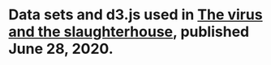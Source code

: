 # Data sets and d3.js used in [The virus and the slaughterhouse](https://www.dataetc.org/2020/06/28/meat-industry.html), published June 28, 2020.